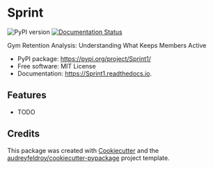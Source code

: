 # Sprint

![PyPI version](https://img.shields.io/pypi/v/Sprint1.svg)
[![Documentation Status](https://readthedocs.org/projects/Sprint1/badge/?version=latest)](https://Sprint1.readthedocs.io/en/latest/?version=latest)

Gym Retention Analysis: Understanding What Keeps Members Active

* PyPI package: https://pypi.org/project/Sprint1/
* Free software: MIT License
* Documentation: https://Sprint1.readthedocs.io.

## Features

* TODO

## Credits

This package was created with [Cookiecutter](https://github.com/audreyfeldroy/cookiecutter) and the [audreyfeldroy/cookiecutter-pypackage](https://github.com/audreyfeldroy/cookiecutter-pypackage) project template.
